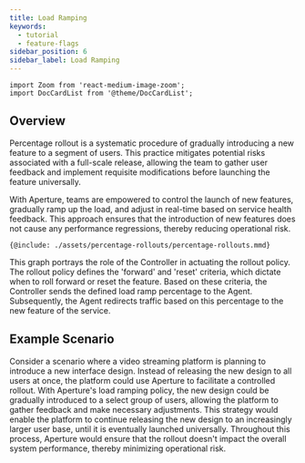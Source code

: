 ```yaml
---
title: Load Ramping
keywords:
  - tutorial
  - feature-flags
sidebar_position: 6
sidebar_label: Load Ramping
---
```


```mdx-code-block
import Zoom from 'react-medium-image-zoom';
import DocCardList from '@theme/DocCardList';
```

## Overview

Percentage rollout is a systematic procedure of gradually introducing a new
feature to a segment of users. This practice mitigates potential risks
associated with a full-scale release, allowing the team to gather user feedback
and implement requisite modifications before launching the feature universally.

With Aperture, teams are empowered to control the launch of new features,
gradually ramp up the load, and adjust in real-time based on service health
feedback. This approach ensures that the introduction of new features does not
cause any performance regressions, thereby reducing operational risk.

<Zoom>

```mermaid
{@include: ./assets/percentage-rollouts/percentage-rollouts.mmd}
```

</Zoom>

This graph portrays the role of the Controller in actuating the rollout policy.
The rollout policy defines the 'forward' and 'reset' criteria, which dictate
when to roll forward or reset the feature. Based on these criteria, the
Controller sends the defined load ramp percentage to the Agent. Subsequently,
the Agent redirects traffic based on this percentage to the new feature of the
service.

## Example Scenario

Consider a scenario where a video streaming platform is planning to introduce a
new interface design. Instead of releasing the new design to all users at once,
the platform could use Aperture to facilitate a controlled rollout. With
Aperture's load ramping policy, the new design could be gradually introduced to
a select group of users, allowing the platform to gather feedback and make
necessary adjustments. This strategy would enable the platform to continue
releasing the new design to an increasingly larger user base, until it is
eventually launched universally. Throughout this process, Aperture would ensure
that the rollout doesn't impact the overall system performance, thereby
minimizing operational risk.

<DocCardList />
